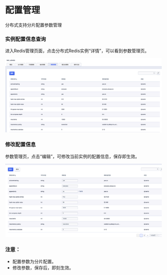 # 配置管理


分布式支持分片配置参数管理

### 实例配置信息查询

进入Redis管理页面，点击分布式Redis实例“详情”，可以看到参数管理页。

![image](/images/udredisconfig1.png)

### 修改配置信息

参数管理页，点击“编辑”，可修改当前实例的配置信息，保存即生效。

![image](/images/udredisconfig2.png)

### 注意：
- 配置参数为分片配置。
- 修改参数，保存后，即刻生效。

